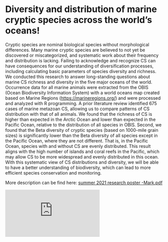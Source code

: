 # Diversity and distribution of marine cryptic species across the world’s oceans!

Cryptic species are nominal biological species without morphological differences. Many marine cryptic species are believed to not yet be discovered or miscategorized, and systematic work about their frequency and distribution is lacking. Failing to acknowledge and recognize CS can have consequences for our understanding of diversification processes, including calculating basic parameters of species diversity and richness. We conducted this research to answer long-standing questions about marine CS richness and diversity in the five major oceans of the world. Occurrence data for all marine animals were extracted from the OBIS (Ocean Biodiversity Information System) with a world oceans map created based on Marine Regions (https://marineregions.org/) and were processed and analyzed with R programming. A prior literature review identified 675 cases of marine metazoan CS, allowing us to compare patterns of CS distribution with that of all animals. We found that the richness of CS is higher than expected in the Arctic Ocean and lower than expected in the Pacific Ocean, relative to the distribution of all species in OBIS. Second, we found that the Beta diversity of cryptic species (based on 1000-mile grain sizes) is significantly lower than the Beta diversity of all species except in the Pacific Ocean, where they are not different. That is, in the Pacific Ocean, species with and without CS are evenly distributed. This result aligns with the high number of islands and coral reefs in the Pacific, which may allow CS to be more widespread and evenly distributed in this ocean. With this systematic view of CS distributions and diversity, we will be able to have a better understanding of biodiversity, which can lead to more efficient species conservation and monitoring.

More description can be find here: [summer 2021 research poster -Mark.pdf](https://github.com/vietbachtran/Summer-FURSCA-2021-Mark-Tran/files/10712396/summer.2021.research.poster.-Mark.pdf)

![alt text](https://github.com/vietbachtran/Summer-FURSCA-2021-Mark-Tran/files/10712396/summer.2021.research.poster.-Mark.pdf)
